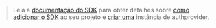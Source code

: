 <!-- markdownlint-disable MD041-->

> Leia a [documentação do SDK](https://docs.microsoft.com/en-us/graph/sdks/sdks-overview) para obter detalhes sobre [como adicionar o SDK](https://docs.microsoft.com/en-us/graph/sdks/sdk-installation) ao seu projeto e [criar uma](https://docs.microsoft.com/en-us/graph/sdks/choose-authentication-providers) instância de authprovider.
